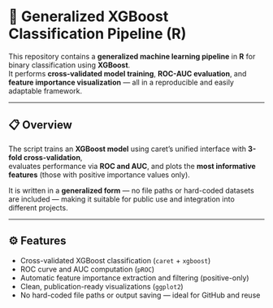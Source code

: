 # 🧠 Generalized XGBoost Classification Pipeline (R)

This repository contains a **generalized machine learning pipeline** in **R** for binary classification using **XGBoost**.  
It performs **cross-validated model training**, **ROC-AUC evaluation**, and **feature importance visualization** — all in a reproducible and easily adaptable framework.

---

## 📋 Overview

The script trains an **XGBoost model** using caret’s unified interface with **3-fold cross-validation**,  
evaluates performance via **ROC and AUC**, and plots the **most informative features** (those with positive importance values only).

It is written in a **generalized form** — no file paths or hard-coded datasets are included — making it suitable for public use and integration into different projects.

---

## ⚙️ Features

- Cross-validated XGBoost classification (`caret` + `xgboost`)
- ROC curve and AUC computation (`pROC`)
- Automatic feature importance extraction and filtering (positive-only)
- Clean, publication-ready visualizations (`ggplot2`)
- No hard-coded file paths or output saving — ideal for GitHub and reuse
